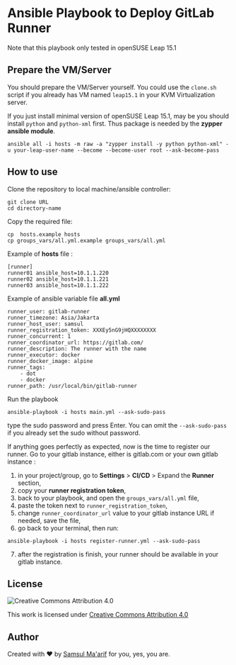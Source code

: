 # Ansible Playbook to Deploy GitLab Runner

Note that this playbook only tested in openSUSE Leap 15.1

## Prepare the VM/Server

You should prepare the VM/Server yourself. You could use the `clone.sh` script if you already has VM named `leap15.1` in your KVM Virtualization server.

If you just install minimal version of openSUSE Leap 15.1, may be you should install `python` and `python-xml` first. Thus package is needed by the **zypper ansible module**.

```
ansible all -i hosts -m raw -a "zypper install -y python python-xml" -u your-leap-user-name --become --become-user root --ask-become-pass
```

## How to use

Clone the repository to local machine/ansible controller:

```
git clone URL
cd directory-name
```

Copy the required file:

```
cp  hosts.example hosts
cp groups_vars/all.yml.example groups_vars/all.yml
 ```

Example of **hosts** file :

```
[runner]
runner01 ansible_host=10.1.1.220
runner02 ansible_host=10.1.1.221
runner03 ansible_host=10.1.1.222
```

Example of ansible variable file **all.yml**

```
runner_user: gitlab-runner
runner_timezone: Asia/Jakarta
runner_host_user: samsul
runner_registration_token: XXXEy5nG9jHQXXXXXXXX
runner_concurrent: 1
runner_coordinator_url: https://gitlab.com/
runner_description: The runner with the name
runner_executor: docker
runner_docker_image: alpine
runner_tags:
    - dot
    - docker
runner_path: /usr/local/bin/gitlab-runner
```

Run the playbook

```
ansible-playbook -i hosts main.yml --ask-sudo-pass
```
type the sudo password and press Enter. You can omit the `--ask-sudo-pass` if you already set the sudo without password.

If anything goes perfectly as expected, now is the time to register our runner. Go to your gitlab instance, either is gitlab.com or your own gitlab instance :

1. in your project/group, go to **Settings** > **CI/CD** > Expand the **Runner** section,
2. copy your **runner registration token**,
3. back to your playbook, and open the `groups_vars/all.yml` file,
4. paste the token next to `runner_registration_token`,
5. change `runner_coordinator_url` value to your gitlab instance URL if needed, save the file,
6. go back to your terminal, then run:

```
ansible-playbook -i hosts register-runner.yml --ask-sudo-pass
```
7. after the registration is finish, your runner should be available in your gitlab instance.


## License

![Creative Commons Attribution 4.0](https://i.creativecommons.org/l/by/4.0/88x31.png)

This work is licensed under [Creative Commons Attribution 4.0](http://creativecommons.org/licenses/by/4.0/)

## Author

Created with :heart: by [Samsul Ma'arif](https://github.com/samsulmaarif) for you, yes, you are.

